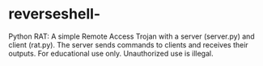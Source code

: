 # reverseshell-
Python RAT: A simple Remote Access Trojan with a server (server.py) and client (rat.py). The server sends commands to clients and receives their outputs. For educational use only. Unauthorized use is illegal.

